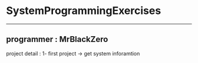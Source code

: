 # SystemProgrammingExercises
---
programmer : MrBlackZero 
-----------
project detail : 
1- first project -> get system inforamtion 
